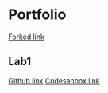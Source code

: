 # Portfolio
[Forked link](https://github.com/QuinttAdam/dev5-portfolios-2023)
##  Lab1
[Github link](https://github.com/QuinttAdam/lab1_brittadam_quinttadam)
[Codesanbox link](https://8z9dym.csb.app/)